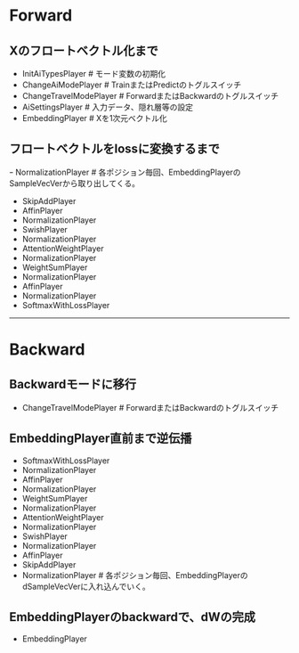 # Forward
## Xのフロートベクトル化まで
- InitAiTypesPlayer # モード変数の初期化
- ChangeAiModePlayer # TrainまたはPredictのトグルスイッチ
- ChangeTravelModePlayer # ForwardまたはBackwardのトグルスイッチ
- AiSettingsPlayer # 入力データ、隠れ層等の設定
- EmbeddingPlayer # Xを1次元ベクトル化
## フロートベクトルをlossに変換するまで
ｰ NormalizationPlayer # 各ポジション毎回、EmbeddingPlayerのSampleVecVerから取り出してくる。
- SkipAddPlayer
- AffinPlayer
- NormalizationPlayer
- SwishPlayer
- NormalizationPlayer
- AttentionWeightPlayer
- NormalizationPlayer
- WeightSumPlayer
- NormalizationPlayer
- AffinPlayer
- NormalizationPlayer
- SoftmaxWithLossPlayer
---
# Backward
## Backwardモードに移行
- ChangeTravelModePlayer # ForwardまたはBackwardのトグルスイッチ
## EmbeddingPlayer直前まで逆伝播
- SoftmaxWithLossPlayer
- NormalizationPlayer
- AffinPlayer
- NormalizationPlayer
- WeightSumPlayer
- NormalizationPlayer
- AttentionWeightPlayer
- NormalizationPlayer
- SwishPlayer
- NormalizationPlayer
- AffinPlayer
- SkipAddPlayer
- NormalizationPlayer # 各ポジション毎回、EmbeddingPlayerのdSampleVecVerに入れ込んでいく。
## EmbeddingPlayerのbackwardで、dWの完成
- EmbeddingPlayer



